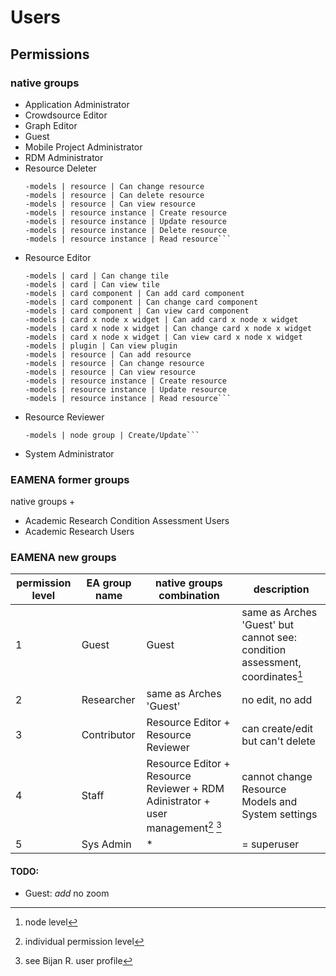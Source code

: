 # Users

## Permissions

### native groups

* Application Administrator
* Crowdsource Editor
* Graph Editor
* Guest
* Mobile Project Administrator
* RDM Administrator
* Resource Deleter
	```-models | resource | Can add resource
	-models | resource | Can change resource
	-models | resource | Can delete resource
	-models | resource | Can view resource
	-models | resource instance | Create resource
	-models | resource instance | Update resource
	-models | resource instance | Delete resource
	-models | resource instance | Read resource```
* Resource Editor
	```-models | card | Can add tile
	-models | card | Can change tile
	-models | card | Can view tile
	-models | card component | Can add card component
	-models | card component | Can change card component
	-models | card component | Can view card component
	-models | card x node x widget | Can add card x node x widget
	-models | card x node x widget | Can change card x node x widget
	-models | card x node x widget | Can view card x node x widget
	-models | plugin | Can view plugin
	-models | resource | Can add resource
	-models | resource | Can change resource
	-models | resource | Can view resource
	-models | resource instance | Create resource
	-models | resource instance | Update resource
	-models | resource instance | Read resource```
* Resource Reviewer
	```-models | node group | Delete
	-models | node group | Create/Update```
* System Administrator

### EAMENA former groups

native groups +

* Academic Research Condition Assessment Users
* Academic Research Users

### EAMENA new groups

| permission level | EA group name | native groups combination  | description  |
|---|---|---|---|
| 1 | Guest | Guest | same as Arches 'Guest' but cannot see: condition assessment, coordinates[^1] |
| 2 | Researcher | same as Arches 'Guest' | no edit, no add  |
| 3 | Contributor | Resource Editor + Resource Reviewer  |  can create/edit but can't delete |
| 4 | Staff | Resource Editor + Resource Reviewer + RDM Adinistrator + user management[^2] [^3] | cannot change Resource Models and System settings |
| 5 | Sys Admin | * | = superuser |

#### TODO:

* Guest: *add* no zoom

[^1]: node level
[^2]: individual permission level
[^3]: see Bijan R. user profile
